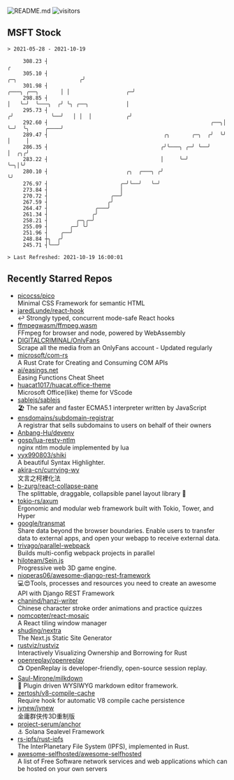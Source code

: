 ![README.md](https://github.com/Gerhut/Gerhut/workflows/README.md/badge.svg)
![visitors](https://visitors.vercel.app/Gerhut/Gerhut?token=8cf69d1f6813d272ef062726b6070c9be4ff72038cfe5a7ded7384a8da65d866)

## MSFT Stock

```
> 2021-05-28 - 2021-10-19

     308.23 ┤                                                                                                  ╭ 
     305.10 ┤                                                                          ╭─╮                    ╭╯ 
     301.98 ┤                                                         ╭───╮ ╭──╮       │ │                  ╭─╯  
     298.85 ┤                                                         │   ╰─╯  ╰───╮  ╭╯ ╰╮ ╭──╮            │    
     295.73 ┤                                                        ╭╯            ╰──╯   │ │  │           ╭╯    
     292.60 ┤                                                    ╭──╮│                    ╰─╯  ╰╮     ╭────╯     
     289.47 ┤                                     ╭╮       ╭─╮  ╭╯  ╰╯                          │     │          
     286.35 ┤                                    ╭╯╰───╮ ╭─╯ ╰──╯                               │  ╭╮╭╯          
     283.22 ┤                                    │     ╰─╯                                      ╰─╮│╰╯           
     280.10 ┤                         ╭╮  ╭───╮ ╭╯                                                ╰╯             
     276.97 ┤                       ╭─╯╰──╯   ╰─╯                                                                
     273.84 ┤                       │                                                                            
     270.72 ┤                    ╭──╯                                                                            
     267.59 ┤                   ╭╯                                                                               
     264.47 ┤               ╭───╯                                                                                
     261.34 ┤              ╭╯                                                                                    
     258.21 ┤         ╭─╮╭─╯                                                                                     
     255.09 ┤       ╭─╯ ╰╯                                                                                       
     251.96 ┤    ╭──╯                                                                                            
     248.84 ┼╮  ╭╯                                                                                               
     245.71 ┤╰──╯                                                                                                

> Last Refreshed: 2021-10-19 16:00:01
```

## Recently Starred Repos

- [picocss/pico](https://github.com/picocss/pico)  
  Minimal CSS Framework for semantic HTML
- [jaredLunde/react-hook](https://github.com/jaredLunde/react-hook)  
  ↩ Strongly typed, concurrent mode-safe React hooks
- [ffmpegwasm/ffmpeg.wasm](https://github.com/ffmpegwasm/ffmpeg.wasm)  
  FFmpeg for browser and node, powered by WebAssembly
- [DIGITALCRIMINAL/OnlyFans](https://github.com/DIGITALCRIMINAL/OnlyFans)  
  Scrape all the media from an OnlyFans account - Updated regularly
- [microsoft/com-rs](https://github.com/microsoft/com-rs)  
  A Rust Crate for Creating and Consuming COM APIs
- [ai/easings.net](https://github.com/ai/easings.net)  
  Easing Functions Cheat Sheet
- [huacat1017/huacat.office-theme](https://github.com/huacat1017/huacat.office-theme)  
  Microsoft Office(like) theme for VScode
- [sablejs/sablejs](https://github.com/sablejs/sablejs)  
  🏖️ The safer and faster ECMA5.1 interpreter written by JavaScript
- [ensdomains/subdomain-registrar](https://github.com/ensdomains/subdomain-registrar)  
  A registrar that sells subdomains to users on behalf of their owners
- [Anbang-Hu/devenv](https://github.com/Anbang-Hu/devenv)  
- [gosp/lua-resty-ntlm](https://github.com/gosp/lua-resty-ntlm)  
  nginx ntlm module implemented by lua
- [yyx990803/shiki](https://github.com/yyx990803/shiki)  
  A beautiful Syntax Highlighter.
- [akira-cn/currying-wy](https://github.com/akira-cn/currying-wy)  
  文言之柯裡化法
- [b-zurg/react-collapse-pane](https://github.com/b-zurg/react-collapse-pane)  
  The splittable, draggable, collapsible panel layout library 🎉
- [tokio-rs/axum](https://github.com/tokio-rs/axum)  
  Ergonomic and modular web framework built with Tokio, Tower, and Hyper
- [google/transmat](https://github.com/google/transmat)  
  Share data beyond the browser boundaries. Enable users to transfer data to external apps, and open your webapp to receive external data.
- [trivago/parallel-webpack](https://github.com/trivago/parallel-webpack)  
  Builds multi-config webpack projects in parallel
- [hiloteam/Sein.js](https://github.com/hiloteam/Sein.js)  
  Progressive web 3D game engine.
- [nioperas06/awesome-django-rest-framework](https://github.com/nioperas06/awesome-django-rest-framework)  
   💻😍Tools, processes and resources you need to create an awesome API with Django REST Framework
- [chanind/hanzi-writer](https://github.com/chanind/hanzi-writer)  
  Chinese character stroke order animations and practice quizzes
- [nomcopter/react-mosaic](https://github.com/nomcopter/react-mosaic)  
  A React tiling window manager
- [shuding/nextra](https://github.com/shuding/nextra)  
  The Next.js Static Site Generator
- [rustviz/rustviz](https://github.com/rustviz/rustviz)  
  Interactively Visualizing Ownership and Borrowing for Rust
- [openreplay/openreplay](https://github.com/openreplay/openreplay)  
  :tv: OpenReplay is developer-friendly, open-source session replay.
- [Saul-Mirone/milkdown](https://github.com/Saul-Mirone/milkdown)  
  🍼 Plugin driven WYSIWYG  markdown editor framework.
- [zertosh/v8-compile-cache](https://github.com/zertosh/v8-compile-cache)  
  Require hook for automatic V8 compile cache persistence
- [jynew/jynew](https://github.com/jynew/jynew)  
  金庸群侠传3D重制版
- [project-serum/anchor](https://github.com/project-serum/anchor)  
  ⚓ Solana Sealevel Framework
- [rs-ipfs/rust-ipfs](https://github.com/rs-ipfs/rust-ipfs)  
  The InterPlanetary File System (IPFS), implemented in Rust.
- [awesome-selfhosted/awesome-selfhosted](https://github.com/awesome-selfhosted/awesome-selfhosted)  
  A list of Free Software network services and web applications which can be hosted on your own servers
